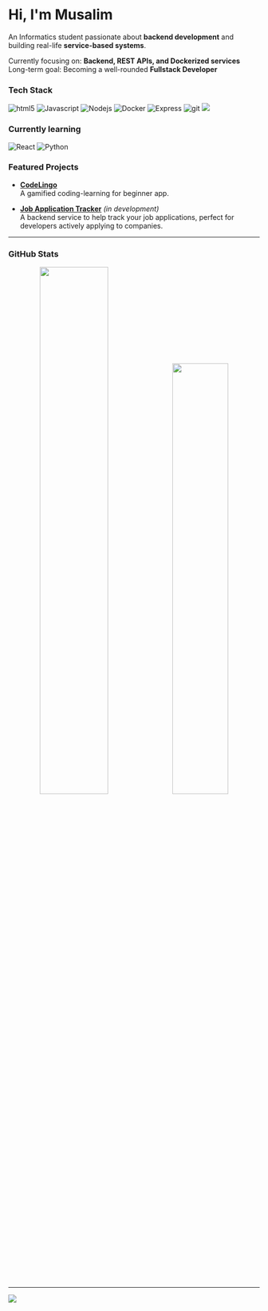 <h1>Hi, I'm Musalim </h1> 
<!--🎯 🚀👋 -->
<p>
  An Informatics student passionate about <strong>backend development</strong> and building real-life <strong>service-based systems</strong>.
</p>
<p>
   Currently focusing on: <strong>Backend, REST APIs, and Dockerized services</strong> <br>
   Long-term goal: Becoming a well-rounded <strong>Fullstack Developer</strong>
</p>


<h3>Tech Stack</h3>
<p>
  <img alt="html5" src="https://img.shields.io/badge/-HTML5-E34F26?style=flat-square&logo=html5&logoColor=white" />
  <img alt="Javascript" src="https://img.shields.io/badge/-javascript-f7df1c?style=flat-square&logo=javascript&logoColor=black" />
  <img alt="Nodejs" src="https://img.shields.io/badge/-Nodejs-43853d?style=flat-square&logo=Node.js&logoColor=white" />
  <img alt="Docker" src="https://img.shields.io/badge/-Docker-46a2f1?style=flat-square&logo=docker&logoColor=white" />
  <img alt="Express" src="https://img.shields.io/badge/Express.js-%23404d59.svg?logo=express&logoColor=%2361DAF)](#)"/>
  <img alt="git" src="https://img.shields.io/badge/-Git-F05032?style=flat-square&logo=git&logoColor=white" />
  <img src="https://img.shields.io/badge/C-A8B9CC?style=flat-square&logo=c&logoColor=blue" />
</p>

<h3>Currently learning</h3>
<p>
  <img alt="React" src="https://img.shields.io/badge/-React-45b8d8?style=flat-square&logo=react&logoColor=white" />
  <img alt="Python" src="https://img.shields.io/badge/Python-3776AB?style=flat-square&logo=python&logoColor=white" />
</p>

### Featured Projects

- **[CodeLingo](https://github.com/friedcarr0t/CodeLingo)**  
  A gamified coding-learning for beginner app. 

- **[Job Application Tracker](https://github.com/friedcarr0t/job-application-tracker)** *(in development)*  
  A backend service to help track your job applications, perfect for developers actively applying to companies.

---
### GitHub Stats

<p align="center">
  <img src="https://github-readme-stats.vercel.app/api?username=friedcarr0t&show_icons=true&theme=tokyonight" width="52%" />
  <img src="https://github-readme-stats.vercel.app/api/top-langs/?username=friedcarr0t&layout=compact&theme=tokyonight" width="47%" />
</p>

---
![](https://komarev.com/ghpvc/?username=friedcarr0t)
